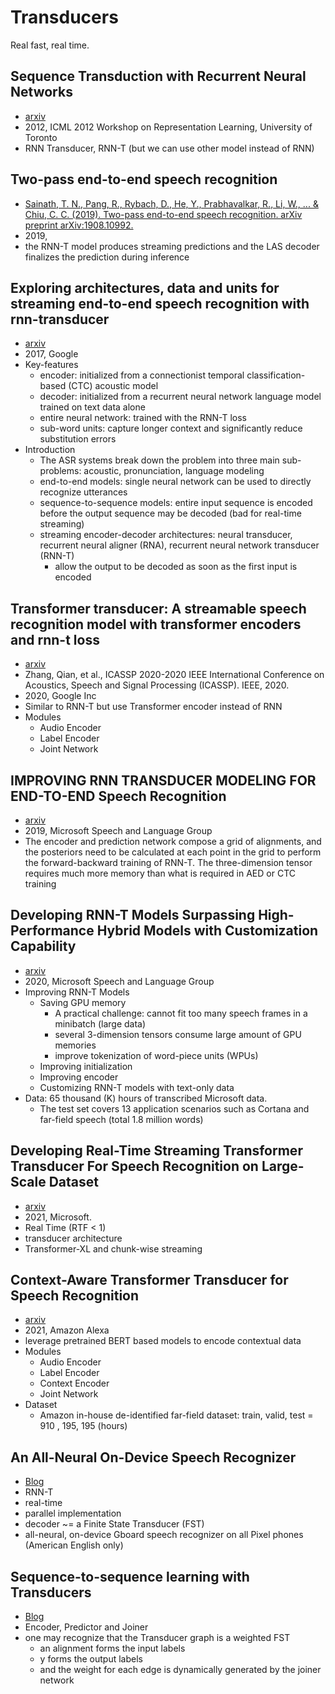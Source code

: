 # Transducers
Real fast, real time.

## Sequence Transduction with Recurrent Neural Networks
- [arxiv](https://arxiv.org/pdf/1211.3711.pdf)
- 2012, ICML 2012 Workshop on Representation Learning, University of Toronto
- RNN Transducer, RNN-T (but we can use other model instead of RNN)

## Two-pass end-to-end speech recognition
- [Sainath, T. N., Pang, R., Rybach, D., He, Y., Prabhavalkar, R., Li, W., ... & Chiu, C. C. (2019). Two-pass end-to-end speech recognition. arXiv preprint arXiv:1908.10992.](https://arxiv.org/pdf/1908.10992.pdf)
- 2019, 
- the RNN-T model produces streaming predictions and the LAS decoder finalizes the prediction during inference

## Exploring architectures, data and units for streaming end-to-end speech recognition with rnn-transducer
- [arxiv](https://arxiv.org/pdf/1801.00841.pdf)
- 2017, Google
- Key-features
  - encoder: initialized from a connectionist temporal classification-based (CTC) acoustic model
  - decoder: initialized from a recurrent neural network language model trained on text data alone
  - entire neural network: trained with the RNN-T loss
  - sub-word units: capture longer context and significantly reduce substitution errors
- Introduction
  - The ASR systems break down the problem into three main sub-problems: acoustic, pronunciation, language modeling
  - end-to-end models: single neural network can be used to directly recognize utterances
  - sequence-to-sequence models: entire input sequence is encoded before the output sequence may be decoded (bad for real-time streaming)
  - streaming encoder-decoder architectures: neural transducer, recurrent neural aligner (RNA), recurrent neural network transducer (RNN-T)
    - allow the output to be decoded as soon as the first input is encoded

## Transformer transducer: A streamable speech recognition model with transformer encoders and rnn-t loss
- [arxiv](https://arxiv.org/pdf/2002.02562)
- Zhang, Qian, et al., ICASSP 2020-2020 IEEE International Conference on Acoustics, Speech and Signal Processing (ICASSP). IEEE, 2020.
- 2020, Google Inc
- Similar to RNN-T but use Transformer encoder instead of RNN 
- Modules
  - Audio Encoder
  - Label Encoder
  - Joint Network

## IMPROVING RNN TRANSDUCER MODELING FOR END-TO-END Speech Recognition
- [arxiv](https://arxiv.org/pdf/1909.12415.pdf)
- 2019, Microsoft Speech and Language Group
- The encoder and prediction network compose a grid of alignments, and the posteriors need to be calculated at each point in the grid to perform the forward-backward training of RNN-T. The three-dimension tensor requires much more memory than what is required in AED or CTC training

## Developing RNN-T Models Surpassing High-Performance Hybrid Models with Customization Capability
- [arxiv](https://arxiv.org/pdf/2007.15188.pdf)
- 2020, Microsoft Speech and Language Group
- Improving RNN-T Models
  - Saving GPU memory
    - A practical challenge: cannot fit too many speech frames in a minibatch (large data)
    - several 3-dimension tensors consume large amount of GPU memories
    - improve tokenization of word-piece units (WPUs)
  - Improving initialization
  - Improving encoder
  - Customizing RNN-T models with text-only data
- Data: 65 thousand (K) hours of transcribed Microsoft data.
  - The test set covers 13 application scenarios such as Cortana and far-field speech (total 1.8 million words)

## Developing Real-Time Streaming Transformer Transducer For Speech Recognition on Large-Scale Dataset
- [arxiv](https://arxiv.org/pdf/2010.11395.pdf)
- 2021, Microsoft.
- Real Time (RTF < 1)
- transducer architecture
- Transformer-XL and chunk-wise streaming

## Context-Aware Transformer Transducer for Speech Recognition
- [arxiv](https://arxiv.org/abs/2111.03250)
- 2021, Amazon Alexa
- leverage pretrained BERT based models to encode contextual data 
- Modules
  - Audio Encoder
  - Label Encoder
  - Context Encoder
  - Joint Network
- Dataset
  - Amazon in-house de-identified far-field dataset: train, valid, test = 910 , 195, 195 (hours)

## An All-Neural On-Device Speech Recognizer
- [Blog](https://ai.googleblog.com/2019/03/an-all-neural-on-device-speech.html)
- RNN-T
- real-time
- parallel implementation
- decoder ~= a Finite State Transducer (FST)
- all-neural, on-device Gboard speech recognizer on all Pixel phones (American English only)

## Sequence-to-sequence learning with Transducers
- [Blog](https://lorenlugosch.github.io/posts/2020/11/transducer/)
- Encoder, Predictor and Joiner
- one may recognize that the Transducer graph is a weighted FST
  - an alignment forms the input labels
  - y forms the output labels
  - and the weight for each edge is dynamically generated by the joiner network

